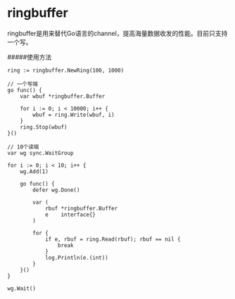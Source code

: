 ringbuffer
==========

ringbuffer是用来替代Go语言的channel，提高海量数据收发的性能。目前只支持一个写。


#####使用方法


	ring := ringbuffer.NewRing(100, 1000)

	// 一个写端
	go func() {
		var wbuf *ringbuffer.Buffer

		for i := 0; i < 10000; i++ {
			wbuf = ring.Write(wbuf, i)
		}
		ring.Stop(wbuf)
	}()

	// 10个读端
	var wg sync.WaitGroup

	for i := 0; i < 10; i++ {
		wg.Add(1)

		go func() {
			defer wg.Done()

			var (
				rbuf *ringbuffer.Buffer
				e    interface{}
			)

			for {
				if e, rbuf = ring.Read(rbuf); rbuf == nil {
					break
				}
				log.Println(e.(int))
			}
		}()
	}

	wg.Wait()
    
